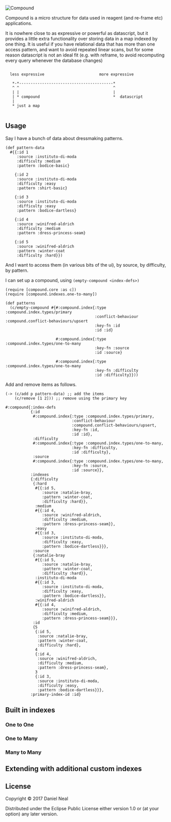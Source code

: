 ![Compound](https://raw.githubusercontent.com/danielneal/compound/master/compound4.png)

Compound is a micro structure for data used in reagent (and re-frame etc) applications.

It is nowhere close to as expressive or powerful as datascript, but it provides a little extra functionality over storing data in a map indexed by one thing. It is useful if you have relational data that has more than one access pattern, and want to avoid repeated linear scans, but for some reason datascript is not an ideal fit (e.g. with reframe, to avoid recomputing every query whenever the database changes)

```

  less expressive                        more expressive

   *-*-----------------------------------------*
   ^ ^                                         ^
   | |                                         |
   | * compound                                *  datascript
   |
   * just a map


```


## Usage

Say I have a bunch of data about dressmaking patterns.

```
(def pattern-data
  #{{:id 1
     :source :instituto-di-moda
     :difficulty :medium
     :pattern :bodice-basic}

    {:id 2
     :source :instituto-di-moda
     :difficulty :easy
     :pattern :shirt-basic}

    {:id 3
     :source :instituto-di-moda
     :difficulty :easy
     :pattern :bodice-dartless}

    {:id 4
     :source :winifred-aldrich
     :difficulty :medium
     :pattern :dress-princess-seam}

    {:id 5
     :source :winifred-aldrich
     :pattern :winter-coat
     :difficulty :hard}})

```
And I want to access them (in various bits of the ui), by source, by difficulty, by pattern.

I can set up a compound, using `(empty-compound <index-defs>)`

```
(require [compound.core :as c])
(require [compound.indexes.one-to-many])

(def patterns
  (c/empty-compound #{#:compound.index{:type :compound.index.types/primary
                                       :conflict-behaviour :compound.conflict-behaviours/upsert
                                       :key-fn :id
                                       :id :id}

                      #:compound.index{:type :compound.index.types/one-to-many
                                       :key-fn :source
                                       :id :source}

                      #:compound.index{:type :compound.index.types/one-to-many
                                       :key-fn :difficulty
                                       :id :difficulty}}))

```

Add and remove items as follows.

```
(-> (c/add p pattern-data) ;; add the items
    (c/remove [1 2])) ;; remove using the primary key

#:compound{:index-defs
           {:id
            #:compound.index{:type :compound.index.types/primary,
                             :conflict-behaviour
                             :compound.conflict-behaviours/upsert,
                             :key-fn :id,
                             :id :id},
            :difficulty
            #:compound.index{:type :compound.index.types/one-to-many,
                             :key-fn :difficulty,
                             :id :difficulty},
            :source
            #:compound.index{:type :compound.index.types/one-to-many,
                             :key-fn :source,
                             :id :source}},
           :indexes
           {:difficulty
            {:hard
             #{{:id 5,
                :source :natalie-bray,
                :pattern :winter-coat,
                :difficulty :hard}},
             :medium
             #{{:id 4,
                :source :winifred-aldrich,
                :difficulty :medium,
                :pattern :dress-princess-seam}},
             :easy
             #{{:id 3,
                :source :instituto-di-moda,
                :difficulty :easy,
                :pattern :bodice-dartless}}},
            :source
            {:natalie-bray
             #{{:id 5,
                :source :natalie-bray,
                :pattern :winter-coat,
                :difficulty :hard}},
             :instituto-di-moda
             #{{:id 3,
                :source :instituto-di-moda,
                :difficulty :easy,
                :pattern :bodice-dartless}},
             :winifred-aldrich
             #{{:id 4,
                :source :winifred-aldrich,
                :difficulty :medium,
                :pattern :dress-princess-seam}}},
            :id
            {5
             {:id 5,
              :source :natalie-bray,
              :pattern :winter-coat,
              :difficulty :hard},
             4
             {:id 4,
              :source :winifred-aldrich,
              :difficulty :medium,
              :pattern :dress-princess-seam},
             3
             {:id 3,
              :source :instituto-di-moda,
              :difficulty :easy,
              :pattern :bodice-dartless}}},
           :primary-index-id :id}

```

## Built in indexes

### One to One

### One to Many

### Many to Many


## Extending with additional custom indexes

## License

Copyright © 2017 Daniel Neal

Distributed under the Eclipse Public License either version 1.0 or (at
your option) any later version.
